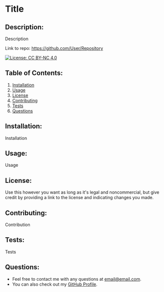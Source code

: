 # Title

  ## Description:
  Description
  
  Link to repo: <https://github.com/User/Repository>

  [![License: CC BY-NC 4.0](https://licensebuttons.net/l/by-nc/4.0/80x15.png)](https://creativecommons.org/licenses/by-nc/4.0/)

  ## Table of Contents:
  1. [Installation](#installation)
  2. [Usage](#usage)
  3. [License](#license)
  4. [Contributing](#contributing)
  5. [Tests](#tests)
  6. [Questions](#questions)
  ## Installation:
  Installation

  ## Usage:
  Usage

  ## License:
  Use this however you want as long as it's legal and noncommercial, but give credit by providing a link to the license and indicating changes you made.

  ## Contributing:
  Contribution

  ## Tests:
  Tests

  ## Questions:
  * Feel free to contact me with any questions at [email@email.com](mailto:email@email.com).
  * You can also check out my [GitHub Profile](https://github.com/User).
